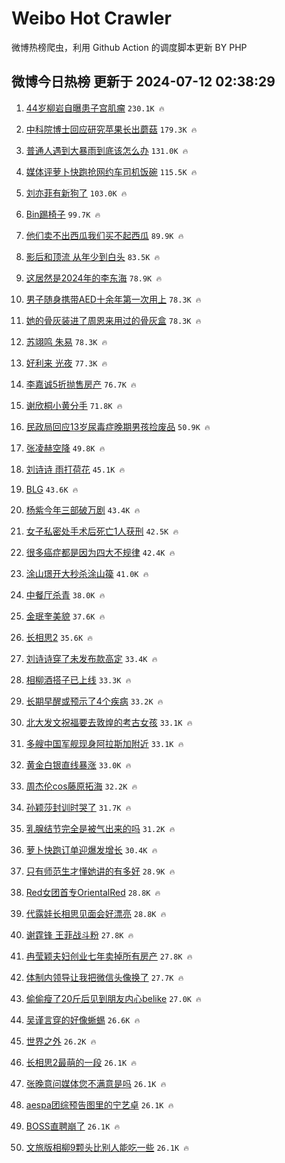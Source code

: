 # Weibo Hot Crawler 



微博热榜爬虫，利用 Github Action 的调度脚本更新 BY PHP 


## 微博今日热榜 更新于 2024-07-12 02:38:29 
1. [44岁柳岩自曝患子宫肌瘤](https://s.weibo.com/weibo?q=%2344%E5%B2%81%E6%9F%B3%E5%B2%A9%E8%87%AA%E6%9B%9D%E6%82%A3%E5%AD%90%E5%AE%AB%E8%82%8C%E7%98%A4%23&t=31&band_rank=1&Refer=top) `230.1K 🔥` 

1. [中科院博士回应研究苹果长出蘑菇](https://s.weibo.com/weibo?q=%23%E4%B8%AD%E7%A7%91%E9%99%A2%E5%8D%9A%E5%A3%AB%E5%9B%9E%E5%BA%94%E7%A0%94%E7%A9%B6%E8%8B%B9%E6%9E%9C%E9%95%BF%E5%87%BA%E8%98%91%E8%8F%87%23&t=31&band_rank=2&Refer=top) `179.3K 🔥` 

1. [普通人遇到大暴雨到底该怎么办](https://s.weibo.com/weibo?q=%23%E6%99%AE%E9%80%9A%E4%BA%BA%E9%81%87%E5%88%B0%E5%A4%A7%E6%9A%B4%E9%9B%A8%E5%88%B0%E5%BA%95%E8%AF%A5%E6%80%8E%E4%B9%88%E5%8A%9E%23&t=31&band_rank=3&Refer=top) `131.0K 🔥` 

1. [媒体评萝卜快跑抢网约车司机饭碗](https://s.weibo.com/weibo?q=%23%E5%AA%92%E4%BD%93%E8%AF%84%E8%90%9D%E5%8D%9C%E5%BF%AB%E8%B7%91%E6%8A%A2%E7%BD%91%E7%BA%A6%E8%BD%A6%E5%8F%B8%E6%9C%BA%E9%A5%AD%E7%A2%97%23&t=31&band_rank=4&Refer=top) `115.5K 🔥` 

1. [刘亦菲有新狗了](https://s.weibo.com/weibo?q=%E5%88%98%E4%BA%A6%E8%8F%B2%E6%9C%89%E6%96%B0%E7%8B%97%E4%BA%86&t=31&band_rank=5&Refer=top) `103.0K 🔥` 

1. [Bin踢椅子](https://s.weibo.com/weibo?q=%23Bin%E8%B8%A2%E6%A4%85%E5%AD%90%23&t=31&band_rank=6&Refer=top) `99.7K 🔥` 

1. [他们卖不出西瓜我们买不起西瓜](https://s.weibo.com/weibo?q=%E4%BB%96%E4%BB%AC%E5%8D%96%E4%B8%8D%E5%87%BA%E8%A5%BF%E7%93%9C%E6%88%91%E4%BB%AC%E4%B9%B0%E4%B8%8D%E8%B5%B7%E8%A5%BF%E7%93%9C&t=31&band_rank=7&Refer=top) `89.9K 🔥` 

1. [影后和顶流 从年少到白头](https://s.weibo.com/weibo?q=%E5%BD%B1%E5%90%8E%E5%92%8C%E9%A1%B6%E6%B5%81%20%E4%BB%8E%E5%B9%B4%E5%B0%91%E5%88%B0%E7%99%BD%E5%A4%B4&t=31&band_rank=8&Refer=top) `83.5K 🔥` 

1. [这居然是2024年的李东海](https://s.weibo.com/weibo?q=%23%E8%BF%99%E5%B1%85%E7%84%B6%E6%98%AF2024%E5%B9%B4%E7%9A%84%E6%9D%8E%E4%B8%9C%E6%B5%B7%23&t=31&band_rank=9&Refer=top) `78.9K 🔥` 

1. [男子随身携带AED十余年第一次用上](https://s.weibo.com/weibo?q=%23%E7%94%B7%E5%AD%90%E9%9A%8F%E8%BA%AB%E6%90%BA%E5%B8%A6AED%E5%8D%81%E4%BD%99%E5%B9%B4%E7%AC%AC%E4%B8%80%E6%AC%A1%E7%94%A8%E4%B8%8A%23&t=31&band_rank=10&Refer=top) `78.3K 🔥` 

1. [她的骨灰装进了周恩来用过的骨灰盒](https://s.weibo.com/weibo?q=%23%E5%A5%B9%E7%9A%84%E9%AA%A8%E7%81%B0%E8%A3%85%E8%BF%9B%E4%BA%86%E5%91%A8%E6%81%A9%E6%9D%A5%E7%94%A8%E8%BF%87%E7%9A%84%E9%AA%A8%E7%81%B0%E7%9B%92%23&t=31&band_rank=11&Refer=top) `78.3K 🔥` 

1. [苏翊鸣 朱易](https://s.weibo.com/weibo?q=%E8%8B%8F%E7%BF%8A%E9%B8%A3%20%E6%9C%B1%E6%98%93&t=31&band_rank=12&Refer=top) `78.3K 🔥` 

1. [好利来 光夜](https://s.weibo.com/weibo?q=%E5%A5%BD%E5%88%A9%E6%9D%A5%20%E5%85%89%E5%A4%9C&t=31&band_rank=13&Refer=top) `77.3K 🔥` 

1. [李嘉诚5折抛售房产](https://s.weibo.com/weibo?q=%23%E6%9D%8E%E5%98%89%E8%AF%9A5%E6%8A%98%E6%8A%9B%E5%94%AE%E6%88%BF%E4%BA%A7%23&t=31&band_rank=14&Refer=top) `76.7K 🔥` 

1. [谢欣桐小黄分手](https://s.weibo.com/weibo?q=%E8%B0%A2%E6%AC%A3%E6%A1%90%E5%B0%8F%E9%BB%84%E5%88%86%E6%89%8B&t=31&band_rank=15&Refer=top) `71.8K 🔥` 

1. [民政局回应13岁尿毒症晚期男孩捡废品](https://s.weibo.com/weibo?q=%23%E6%B0%91%E6%94%BF%E5%B1%80%E5%9B%9E%E5%BA%9413%E5%B2%81%E5%B0%BF%E6%AF%92%E7%97%87%E6%99%9A%E6%9C%9F%E7%94%B7%E5%AD%A9%E6%8D%A1%E5%BA%9F%E5%93%81%23&t=31&band_rank=16&Refer=top) `50.9K 🔥` 

1. [张凌赫空降](https://s.weibo.com/weibo?q=%E5%BC%A0%E5%87%8C%E8%B5%AB%E7%A9%BA%E9%99%8D&t=31&band_rank=17&Refer=top) `49.8K 🔥` 

1. [刘诗诗 雨打荷花](https://s.weibo.com/weibo?q=%E5%88%98%E8%AF%97%E8%AF%97%20%E9%9B%A8%E6%89%93%E8%8D%B7%E8%8A%B1&t=31&band_rank=18&Refer=top) `45.1K 🔥` 

1. [BLG](https://s.weibo.com/weibo?q=BLG&t=31&band_rank=19&Refer=top) `43.6K 🔥` 

1. [杨紫今年三部破万剧](https://s.weibo.com/weibo?q=%23%E6%9D%A8%E7%B4%AB%E4%BB%8A%E5%B9%B4%E4%B8%89%E9%83%A8%E7%A0%B4%E4%B8%87%E5%89%A7%23&t=31&band_rank=20&Refer=top) `43.4K 🔥` 

1. [女子私密处手术后死亡1人获刑](https://s.weibo.com/weibo?q=%23%E5%A5%B3%E5%AD%90%E7%A7%81%E5%AF%86%E5%A4%84%E6%89%8B%E6%9C%AF%E5%90%8E%E6%AD%BB%E4%BA%A11%E4%BA%BA%E8%8E%B7%E5%88%91%23&t=31&band_rank=21&Refer=top) `42.5K 🔥` 

1. [很多癌症都是因为四大不规律](https://s.weibo.com/weibo?q=%23%E5%BE%88%E5%A4%9A%E7%99%8C%E7%97%87%E9%83%BD%E6%98%AF%E5%9B%A0%E4%B8%BA%E5%9B%9B%E5%A4%A7%E4%B8%8D%E8%A7%84%E5%BE%8B%23&t=31&band_rank=22&Refer=top) `42.4K 🔥` 

1. [涂山璟开大秒杀涂山篌](https://s.weibo.com/weibo?q=%E6%B6%82%E5%B1%B1%E7%92%9F%E5%BC%80%E5%A4%A7%E7%A7%92%E6%9D%80%E6%B6%82%E5%B1%B1%E7%AF%8C&t=31&band_rank=23&Refer=top) `41.0K 🔥` 

1. [中餐厅杀青](https://s.weibo.com/weibo?q=%E4%B8%AD%E9%A4%90%E5%8E%85%E6%9D%80%E9%9D%92&t=31&band_rank=24&Refer=top) `38.0K 🔥` 

1. [金珉奎美貌](https://s.weibo.com/weibo?q=%E9%87%91%E7%8F%89%E5%A5%8E%E7%BE%8E%E8%B2%8C&t=31&band_rank=25&Refer=top) `37.6K 🔥` 

1. [长相思2](https://s.weibo.com/weibo?q=%E9%95%BF%E7%9B%B8%E6%80%9D2&t=31&band_rank=26&Refer=top) `35.6K 🔥` 

1. [刘诗诗穿了未发布款高定](https://s.weibo.com/weibo?q=%E5%88%98%E8%AF%97%E8%AF%97%E7%A9%BF%E4%BA%86%E6%9C%AA%E5%8F%91%E5%B8%83%E6%AC%BE%E9%AB%98%E5%AE%9A&t=31&band_rank=27&Refer=top) `33.4K 🔥` 

1. [相柳酒搭子已上线](https://s.weibo.com/weibo?q=%23%E7%9B%B8%E6%9F%B3%E9%85%92%E6%90%AD%E5%AD%90%E5%B7%B2%E4%B8%8A%E7%BA%BF%23&t=31&band_rank=28&Refer=top) `33.3K 🔥` 

1. [长期早醒或预示了4个疾病](https://s.weibo.com/weibo?q=%23%E9%95%BF%E6%9C%9F%E6%97%A9%E9%86%92%E6%88%96%E9%A2%84%E7%A4%BA%E4%BA%864%E4%B8%AA%E7%96%BE%E7%97%85%23&t=31&band_rank=29&Refer=top) `33.2K 🔥` 

1. [北大发文祝福要去敦煌的考古女孩](https://s.weibo.com/weibo?q=%23%E5%8C%97%E5%A4%A7%E5%8F%91%E6%96%87%E7%A5%9D%E7%A6%8F%E8%A6%81%E5%8E%BB%E6%95%A6%E7%85%8C%E7%9A%84%E8%80%83%E5%8F%A4%E5%A5%B3%E5%AD%A9%23&t=31&band_rank=30&Refer=top) `33.1K 🔥` 

1. [多艘中国军舰现身阿拉斯加附近](https://s.weibo.com/weibo?q=%23%E5%A4%9A%E8%89%98%E4%B8%AD%E5%9B%BD%E5%86%9B%E8%88%B0%E7%8E%B0%E8%BA%AB%E9%98%BF%E6%8B%89%E6%96%AF%E5%8A%A0%E9%99%84%E8%BF%91%23&t=31&band_rank=31&Refer=top) `33.1K 🔥` 

1. [黄金白银直线暴涨](https://s.weibo.com/weibo?q=%23%E9%BB%84%E9%87%91%E7%99%BD%E9%93%B6%E7%9B%B4%E7%BA%BF%E6%9A%B4%E6%B6%A8%23&t=31&band_rank=32&Refer=top) `33.0K 🔥` 

1. [周杰伦cos藤原拓海](https://s.weibo.com/weibo?q=%23%E5%91%A8%E6%9D%B0%E4%BC%A6cos%E8%97%A4%E5%8E%9F%E6%8B%93%E6%B5%B7%23&t=31&band_rank=33&Refer=top) `32.2K 🔥` 

1. [孙颖莎封训时哭了](https://s.weibo.com/weibo?q=%23%E5%AD%99%E9%A2%96%E8%8E%8E%E5%B0%81%E8%AE%AD%E6%97%B6%E5%93%AD%E4%BA%86%23&t=31&band_rank=34&Refer=top) `31.7K 🔥` 

1. [乳腺结节完全是被气出来的吗](https://s.weibo.com/weibo?q=%23%E4%B9%B3%E8%85%BA%E7%BB%93%E8%8A%82%E5%AE%8C%E5%85%A8%E6%98%AF%E8%A2%AB%E6%B0%94%E5%87%BA%E6%9D%A5%E7%9A%84%E5%90%97%23&t=31&band_rank=35&Refer=top) `31.2K 🔥` 

1. [萝卜快跑订单迎爆发增长](https://s.weibo.com/weibo?q=%23%E8%90%9D%E5%8D%9C%E5%BF%AB%E8%B7%91%E8%AE%A2%E5%8D%95%E8%BF%8E%E7%88%86%E5%8F%91%E5%A2%9E%E9%95%BF%23&t=31&band_rank=36&Refer=top) `30.4K 🔥` 

1. [只有师范生才懂她讲的有多好](https://s.weibo.com/weibo?q=%E5%8F%AA%E6%9C%89%E5%B8%88%E8%8C%83%E7%94%9F%E6%89%8D%E6%87%82%E5%A5%B9%E8%AE%B2%E7%9A%84%E6%9C%89%E5%A4%9A%E5%A5%BD&t=31&band_rank=37&Refer=top) `28.9K 🔥` 

1. [Red女团首专OrientalRed](https://s.weibo.com/weibo?q=%23Red%E5%A5%B3%E5%9B%A2%E9%A6%96%E4%B8%93OrientalRed%23&t=31&band_rank=38&Refer=top) `28.8K 🔥` 

1. [代露娃长相思见面会好漂亮](https://s.weibo.com/weibo?q=%23%E4%BB%A3%E9%9C%B2%E5%A8%83%E9%95%BF%E7%9B%B8%E6%80%9D%E8%A7%81%E9%9D%A2%E4%BC%9A%E5%A5%BD%E6%BC%82%E4%BA%AE%23&t=31&band_rank=39&Refer=top) `28.8K 🔥` 

1. [谢霆锋 王菲战斗粉](https://s.weibo.com/weibo?q=%E8%B0%A2%E9%9C%86%E9%94%8B%20%E7%8E%8B%E8%8F%B2%E6%88%98%E6%96%97%E7%B2%89&t=31&band_rank=40&Refer=top) `27.8K 🔥` 

1. [冉莹颖夫妇创业七年卖掉所有房产](https://s.weibo.com/weibo?q=%23%E5%86%89%E8%8E%B9%E9%A2%96%E5%A4%AB%E5%A6%87%E5%88%9B%E4%B8%9A%E4%B8%83%E5%B9%B4%E5%8D%96%E6%8E%89%E6%89%80%E6%9C%89%E6%88%BF%E4%BA%A7%23&t=31&band_rank=41&Refer=top) `27.8K 🔥` 

1. [体制内领导让我把微信头像换了](https://s.weibo.com/weibo?q=%23%E4%BD%93%E5%88%B6%E5%86%85%E9%A2%86%E5%AF%BC%E8%AE%A9%E6%88%91%E6%8A%8A%E5%BE%AE%E4%BF%A1%E5%A4%B4%E5%83%8F%E6%8D%A2%E4%BA%86%23&t=31&band_rank=42&Refer=top) `27.7K 🔥` 

1. [偷偷瘦了20斤后见到朋友内心belike](https://s.weibo.com/weibo?q=%23%E5%81%B7%E5%81%B7%E7%98%A6%E4%BA%8620%E6%96%A4%E5%90%8E%E8%A7%81%E5%88%B0%E6%9C%8B%E5%8F%8B%E5%86%85%E5%BF%83belike%23&t=31&band_rank=43&Refer=top) `27.0K 🔥` 

1. [吴谨言穿的好像蜥蜴](https://s.weibo.com/weibo?q=%23%E5%90%B4%E8%B0%A8%E8%A8%80%E7%A9%BF%E7%9A%84%E5%A5%BD%E5%83%8F%E8%9C%A5%E8%9C%B4%23&t=31&band_rank=44&Refer=top) `26.6K 🔥` 

1. [世界之外](https://s.weibo.com/weibo?q=%23%E4%B8%96%E7%95%8C%E4%B9%8B%E5%A4%96%23&t=31&band_rank=45&Refer=top) `26.2K 🔥` 

1. [长相思2最萌的一段](https://s.weibo.com/weibo?q=%E9%95%BF%E7%9B%B8%E6%80%9D2%E6%9C%80%E8%90%8C%E7%9A%84%E4%B8%80%E6%AE%B5&t=31&band_rank=46&Refer=top) `26.1K 🔥` 

1. [张晚意问媒体您不满意是吗](https://s.weibo.com/weibo?q=%23%E5%BC%A0%E6%99%9A%E6%84%8F%E9%97%AE%E5%AA%92%E4%BD%93%E6%82%A8%E4%B8%8D%E6%BB%A1%E6%84%8F%E6%98%AF%E5%90%97%23&t=31&band_rank=47&Refer=top) `26.1K 🔥` 

1. [aespa团综预告图里的宁艺卓](https://s.weibo.com/weibo?q=%23aespa%E5%9B%A2%E7%BB%BC%E9%A2%84%E5%91%8A%E5%9B%BE%E9%87%8C%E7%9A%84%E5%AE%81%E8%89%BA%E5%8D%93%23&t=31&band_rank=48&Refer=top) `26.1K 🔥` 

1. [BOSS直聘崩了](https://s.weibo.com/weibo?q=BOSS%E7%9B%B4%E8%81%98%E5%B4%A9%E4%BA%86&t=31&band_rank=49&Refer=top) `26.1K 🔥` 

1. [文旅版相柳9颗头比别人能吃一些](https://s.weibo.com/weibo?q=%E6%96%87%E6%97%85%E7%89%88%E7%9B%B8%E6%9F%B39%E9%A2%97%E5%A4%B4%E6%AF%94%E5%88%AB%E4%BA%BA%E8%83%BD%E5%90%83%E4%B8%80%E4%BA%9B&t=31&band_rank=50&Refer=top) `26.1K 🔥` 

